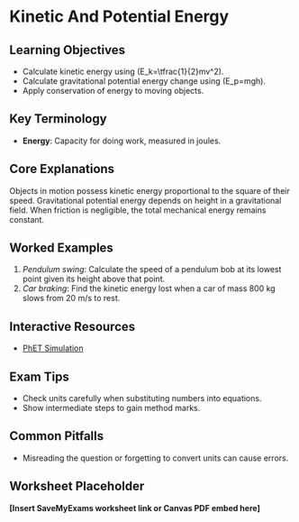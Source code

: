 # Kinetic And Potential Energy

## Learning Objectives
- Calculate kinetic energy using \(E_k=\tfrac{1}{2}mv^2\).
- Calculate gravitational potential energy change using \(E_p=mgh\).
- Apply conservation of energy to moving objects.

## Key Terminology
- **Energy**: Capacity for doing work, measured in joules.

## Core Explanations
Objects in motion possess kinetic energy proportional to the square of their speed. Gravitational potential energy depends on height in a gravitational field. When friction is negligible, the total mechanical energy remains constant.

## Worked Examples
1. *Pendulum swing*: Calculate the speed of a pendulum bob at its lowest point given its height above that point.
2. *Car braking*: Find the kinetic energy lost when a car of mass 800 kg slows from 20 m/s to rest.

## Interactive Resources
- [PhET Simulation](https://phet.colorado.edu/)

## Exam Tips
- Check units carefully when substituting numbers into equations.
- Show intermediate steps to gain method marks.

## Common Pitfalls
- Misreading the question or forgetting to convert units can cause errors.

## Worksheet Placeholder
**[Insert SaveMyExams worksheet link or Canvas PDF embed here]**
